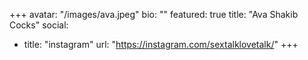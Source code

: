 +++
avatar: "/images/ava.jpeg"
bio: ""
featured: true
title: "Ava Shakib Cocks"
social:
  - title: "instagram"
    url: "https://instagram.com/sextalklovetalk/"
+++
